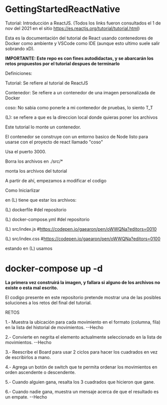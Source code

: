 # GettingStartedReactNative

Tutorial: Introducción a ReactJS.
(Todos los links fueron consultados el 1 de nov del 2021 en el sitio https://es.reactjs.org/tutorial/tutorial.html)


Esta es la documentación del tutorial de React usando contenedores de Docker como ambiente y VSCode como IDE (aunque esto ultimo suele salir sobrando xD).

**IMPORTANTE: Este repo es con fines autodidactas, y se abarcarán los retos propuestos por el tutorial despues de terminarlo**

Definiciones:

Tutorial: Se refiere al tutorial de ReactJS

Contenedor: Se refiere a un contenedor de una imagen personalizada de Docker

coso: No sabia como ponerle a mi contenedor de pruebas, lo siento T_T

(L): se refiere a que es la direccion local donde quieras poner los archivos


Este tutorial lo monte un contenedor.

El contenedor se construye con un entorno basico de Node listo para usarse con el proyecto de react llamado "coso"

Usa el puerto 3000.

Borra los archivos en ./src/*

monta los archivos del tutorial

A partir de ahí, empezamos a modificar el codigo


Como Iniciarlizar

en (L) tiene que estar los archivos:

(L) dockerfile            #del repositorio

(L) docker-compose.yml    #del repositorio

(L) src/index.js          #https://codepen.io/gaearon/pen/oWWQNa?editors=0010

(L) src/index.css         #https://codepen.io/gaearon/pen/oWWQNa?editors=0100


estando en (L) usamos

# docker-compose up -d

**La primera vez construirá la imagen, y fallara si alguno de los archivos no existe o esta mal escrito.**

El codigo presente en este repositorio pretende mostrar una de las posibles soluciones a los retos del final del tutorial.

RETOS

1.- Muestra la ubicación para cada movimiento en el formato (columna, fila) en la lista del historial de movimientos. --Hecho

2.- Convierte en negrita el elemento actualmente seleccionado en la lista de movimientos. --Hecho

3.- Reescribe el Board para usar 2 ciclos para hacer los cuadrados en vez de escribirlos a mano.

4.- Agrega un botón de switch que te permita ordenar los movimientos en orden ascendente o descendente.

5.- Cuando alguien gana, resalta los 3 cuadrados que hicieron que gane.

6.- Cuando nadie gana, muestra un mensaje acerca de que el resultado es un empate. --Hecho
